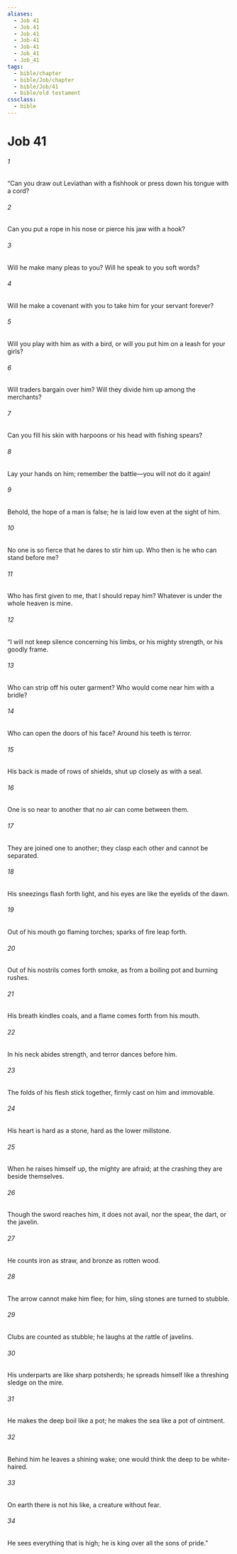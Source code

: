 ```yaml
---
aliases:
  - Job 41
  - Job.41
  - Job.41
  - Job-41
  - Job-41
  - Job_41
  - Job_41
tags:
  - bible/chapter
  - bible/Job/chapter
  - bible/Job/41
  - bible/old testament
cssclass:
  - bible
---
```


# Job 41

###### 1
“Can you draw out Leviathan with a fishhook or press down his tongue with a cord?
###### 2
Can you put a rope in his nose or pierce his jaw with a hook?
###### 3
Will he make many pleas to you? Will he speak to you soft words?
###### 4
Will he make a covenant with you to take him for your servant forever?
###### 5
Will you play with him as with a bird, or will you put him on a leash for your girls?
###### 6
Will traders bargain over him? Will they divide him up among the merchants?
###### 7
Can you fill his skin with harpoons or his head with fishing spears?
###### 8
Lay your hands on him; remember the battle—you will not do it again!
###### 9
Behold, the hope of a man is false; he is laid low even at the sight of him.
###### 10
No one is so fierce that he dares to stir him up. Who then is he who can stand before me?
###### 11
Who has first given to me, that I should repay him?   Whatever is under the whole heaven is mine.
###### 12
“I will not keep silence concerning his limbs, or his mighty strength, or his goodly frame.
###### 13
Who can strip off his outer garment? Who would come near him with a bridle?
###### 14
Who can open the doors of his face? Around his teeth is terror.
###### 15
His back is made of rows of shields, shut up closely as with a seal.
###### 16
One is so near to another that no air can come between them.
###### 17
They are joined one to another; they clasp each other and cannot be separated.
###### 18
His sneezings flash forth light, and his eyes are like the eyelids of the dawn.
###### 19
Out of his mouth go flaming torches; sparks of fire leap forth.
###### 20
Out of his nostrils comes forth smoke, as from a boiling pot and burning rushes.
###### 21
His breath kindles coals, and a flame comes forth from his mouth.
###### 22
In his neck abides strength, and terror dances before him.
###### 23
The folds of his flesh stick together, firmly cast on him and immovable.
###### 24
His heart is hard as a stone, hard as the lower millstone.
###### 25
When he raises himself up, the mighty are afraid; at the crashing they are beside themselves.
###### 26
Though the sword reaches him, it does not avail, nor the spear, the dart, or the javelin.
###### 27
He counts iron as straw, and bronze as rotten wood.
###### 28
The arrow cannot make him flee; for him, sling stones are turned to stubble.
###### 29
Clubs are counted as stubble; he laughs at the rattle of javelins.
###### 30
His underparts are like sharp potsherds; he spreads himself like a threshing sledge on the mire.
###### 31
He makes the deep boil like a pot; he makes the sea like a pot of ointment.
###### 32
Behind him he leaves a shining wake; one would think the deep to be white-haired.
###### 33
On earth there is not his like, a creature without fear.
###### 34
He sees everything that is high; he is king over all the sons of pride.”


